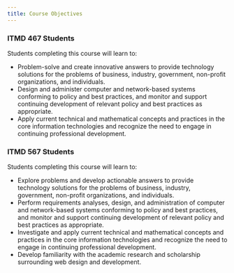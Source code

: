 ```yaml
---
title: Course Objectives
---
```


<section class="ugrad" markdown="1">
<h3>ITMD 467 Students</h3>

Students completing this course will learn to:

* Problem-solve and create innovative answers to provide technology solutions for the problems of
  business, industry, government, non-profit organizations, and individuals.
* Design and administer computer and network-based systems conforming to policy and best practices,
  and monitor and support continuing development of relevant policy and best practices as
  appropriate.
* Apply current technical and mathematical concepts and practices in the core information
  technologies and recognize the need to engage in continuing professional development.

</section>

<section class="grad" markdown="1">
<h3>ITMD 567 Students</h3>

Students completing this course will learn to:

* Explore problems and develop actionable answers to provide technology solutions for the problems of
  business, industry, government, non-profit organizations, and individuals.
* Perform requirements analyses, design, and administration of computer and network-based systems
  conforming to policy and best practices, and monitor and support continuing development of
  relevant policy and best practices as appropriate.
* Investigate and apply current technical and mathematical concepts and practices in the core
  information technologies and recognize the need to engage in continuing professional development.
* Develop familiarity with the academic research and scholarship surrounding web design and
  development.

</section>
